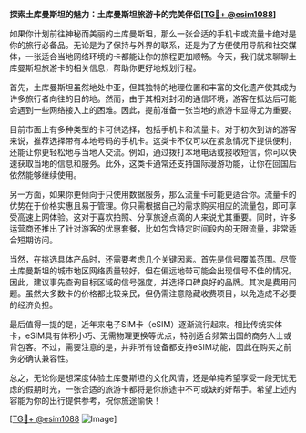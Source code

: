 **探索土库曼斯坦的魅力：土库曼斯坦旅游卡的完美伴侣[[TG💪+ @esim1088](https://t.me/s/esim1088)]**

如果你计划前往神秘而美丽的土库曼斯坦，那么一张合适的手机卡或流量卡绝对是你的旅行必备品。无论是为了保持与外界的联系，还是为了方便使用导航和社交媒体，一张适合当地网络环境的卡都能让你的旅程更加顺畅。今天，我们就来聊聊土库曼斯坦旅游卡的相关信息，帮助你更好地规划行程。

首先，土库曼斯坦虽然地处中亚，但其独特的地理位置和丰富的文化遗产使其成为许多旅行者向往的目的地。然而，由于其相对封闭的通信环境，游客在抵达后可能会遇到一些网络接入上的困难。因此，提前准备一张当地的旅游卡显得尤为重要。

目前市面上有多种类型的卡可供选择，包括手机卡和流量卡。对于初次到访的游客来说，推荐选择带有本地号码的手机卡。这类卡不仅可以在紧急情况下提供便利，还能让你更轻松地与当地人交流。例如，通过拨打本地电话或接收短信，你可以快速获取当地的信息和服务。此外，这类卡通常还支持国际漫游功能，让你在回国后依然能够继续使用。

另一方面，如果你更倾向于只使用数据服务，那么流量卡可能更适合你。流量卡的优势在于价格实惠且易于管理。你只需根据自己的需求购买相应的流量包，即可享受高速上网体验。这对于喜欢拍照、分享旅途点滴的人来说尤其重要。同时，许多运营商还推出了针对游客的优惠套餐，比如包含特定时间段内的无限流量，非常适合短期访问。

当然，在挑选具体产品时，还需要考虑几个关键因素。首先是信号覆盖范围。尽管土库曼斯坦的城市地区网络质量较好，但在偏远地带可能会出现信号不佳的情况。因此，建议事先查询目标区域的信号强度，并选择口碑良好的品牌。其次是费用问题。虽然大多数卡的价格都比较亲民，但仍需注意隐藏收费项目，以免造成不必要的经济负担。

最后值得一提的是，近年来电子SIM卡（eSIM）逐渐流行起来。相比传统实体卡，eSIM具有体积小巧、无需物理更换等优点，特别适合频繁出国的商务人士或背包客。不过，需要注意的是，并非所有设备都支持eSIM功能，因此在购买之前务必确认兼容性。

总之，无论你是想深度体验土库曼斯坦的文化风情，还是单纯希望享受一段无忧无虑的假期时光，一张合适的旅游卡都将是你旅途中不可或缺的好帮手。希望上述内容能为你的出行提供参考，祝你旅途愉快！

[[TG💪+ @esim1088](https://t.me/s/esim1088) ![Image](https://i.postimg.cc/4NQfJmqS/Snipaste-2025-05-13-00-14-12.png)]